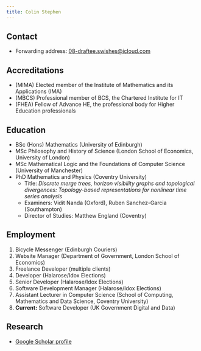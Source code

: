 ```yaml
---
title: Colin Stephen
---
```


## Contact

- Forwarding address: [08-draftee.swishes@icloud.com](mailto:08-draftee.swishes@icloud.com)

## Accreditations

- (MIMA) Elected member of the Institute of Mathematics and its Applications (IMA)
- (MBCS) Professional member of BCS, the Chartered Institute for IT
- (FHEA) Fellow of Advance HE, the professional body for Higher Education professionals

## Education

- BSc (Hons) Mathematics (University of Edinburgh)
- MSc Philosophy and History of Science (London School of Economics, University of London)
- MSc Mathematical Logic and the Foundations of Computer Science (University of Manchester)
- PhD Mathematics and Physics (Coventry University)
  - Title: _Discrete merge trees, horizon visibility graphs and topological divergences: Topology-based representations for nonlinear time series analysis_
  - Examiners: Vidit Nanda (Oxford), Ruben Sanchez-Garcia (Southampton)
  - Director of Studies: Matthew England (Coventry)

## Employment

1. Bicycle Messenger (Edinburgh Couriers)
2. Website Manager (Department of Government, London School of Economics)
3. Freelance Developer (multiple clients)
4. Developer (Halarose/Idox Elections)
5. Senior Developer (Halarose/Idox Elections)
6. Software Development Manager (Halarose/Idox Elections)
7. Assistant Lecturer in Computer Science (School of Computing, Mathematics and Data Science, Coventry University)
8. **Current:** Software Developer (UK Government Digital and Data)

## Research

- [Google Scholar profile](https://scholar.google.com/citations?user=HNmtzhoAAAAJ&hl=en)
